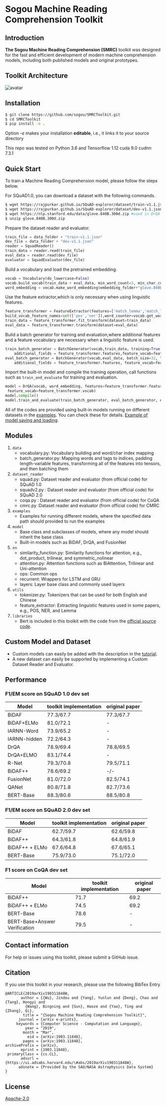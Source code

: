 # Sogou Machine Reading Comprehension Toolkit
## Introduction
**The Sogou Machine Reading Comprehension (SMRC)** toolkit was designed for the fast and efficient development of modern machine comprehension models, including both published models and original prototypes.

## Toolkit Architecture
![avatar](./doc/architecture.png)

## Installation
```sh
$ git clone https://github.com/sogou/SMRCToolkit.git
$ cd SMRCToolkit
$ pip install -e .
```
Option *-e* makes your installation **editable**, i.e., it links it to your source directory

This repo was tested on Python 3.6 and Tensorflow 1.12 cuda 9.0 cudnn 7.3.1

## Quick Start
To train a Machine Reading Comprehension model, please follow the steps below.

For SQuAD1.0, you can download a dataset with the following commands.
```sh
$ wget https://rajpurkar.github.io/SQuAD-explorer/dataset/train-v1.1.json
$ wget https://rajpurkar.github.io/SQuAD-explorer/dataset/dev-v1.1.json
$ wget https://nlp.stanford.edu/data/glove.840B.300d.zip #used in DrQA
$ unzip glove.840B.300d.zip
```
Prepare the dataset reader and evaluator.
```python
train_file = data_folder + "train-v1.1.json"
dev_file = data_folder + "dev-v1.1.json"
reader = SquadReader()
train_data = reader.read(train_file)
eval_data = reader.read(dev_file)
evaluator = SquadEvaluator(dev_file)
```
Build a vocabulary and load the pretrained embedding.
```python
vocab = Vocabulary(do_lowercase=False)
vocab.build_vocab(train_data + eval_data, min_word_count=3, min_char_count=10)
word_embedding = vocab.make_word_embedding(embedding_folder+"glove.840B.300d.txt")
```
Use the feature extractor,which is only necessary when using linguistic features.
```python
feature_transformer = FeatureExtractor(features=['match_lemma','match_lower','pos','ner','context_tf'],
build_vocab_feature_names=set(['pos','ner']),word_counter=vocab.get_word_counter())
train_data = feature_transformer.fit_transform(dataset=train_data)
eval_data = feature_transformer.transform(dataset=eval_data)
```
Build a batch generator for training and evaluation,where additional features and a feature vocabulary are necessary when a linguistic feature
is used.
```python
train_batch_generator = BatchGenerator(vocab,train_data, training=True, batch_size=32, \
    additional_fields = feature_transformer.features,feature_vocab=feature_transformer.vocab)
eval_batch_generator = BatchGenerator(vocab,eval_data, batch_size=32, \
    additional_fields = feature_transformer.features, feature_vocab=feature_transformer.vocab)
```
Import the built-in model and compile the training operation, call functions such as `train_and_evaluate` for training and evaluation.
```python
model = DrQA(vocab, word_embedding, features=feature_transformer.features,\
 feature_vocab=feature_transformer.vocab)
model.compile()
model.train_and_evaluate(train_batch_generator, eval_batch_generator, evaluator, epochs=40, eposides=2)
```
All of the codes are provided using built-in models running on different datasets in the [examples](./examples/). You can check these for details. [Example of model saving and loading](./doc/model_save_load.md).

## Modules
1. `data`
    - vocabulary.py: Vocabulary building and word/char index mapping
    - batch_generator.py: Mapping words and tags to indices, padding length-variable features, transforming all of the features into tensors, and then batching them
2. `dataset_reader`
    - squad.py: Dataset reader and evaluator (from official code) for SQuAD 1.0
    - squadv2.py : Dataset reader and evaluator (from official code) for SQuAD 2.0
    - coqa.py : Dataset reader and evaluator (from official code) for CoQA
    - cmrc.py :Dataset reader and evaluator (from official code) for CMRC
3. `examples`
    - Examples for running different models, where the specified data path should provided to run the examples
4. `model`
    - Base class and subclasses of models, where any model should inherit the base class
    - Built-in models such as BiDAF, DrQA, and FusionNet
5. `nn`
    - similarity\_function.py: Similarity functions for attention, e.g., dot_product, trilinear, and symmetric_nolinear
    - attention.py: Attention functions such as BiAttention, Trilinear and Uni-attention
    - ops: Common ops
    - recurrent: Wrappers for LSTM and GRU
    - layers: Layer base class and commonly used layers
6. `utils`
    - tokenizer.py: Tokenizers that can be used for both English and Chinese
    - feature_extractor: Extracting linguistic features used in some papers, e.g., POS, NER, and Lemma
7. `libraries`
    - Bert is included in this toolkit with the code from the [official source code](https://github.com/google-research/bert).

## Custom Model and Dataset
- Custom models can easily be added with the description in the [tutorial](./doc/build_custom_model.md).
- A new dataset can easily be supported by implementing a Custom Dataset Reader and Evaluator.

## Performance

### F1/EM score on SQuAD 1.0 dev set
| Model | toolkit implementation | original paper|
| --- | --- | ---|
|BiDAF | 77.3/67.7  | 77.3/67.7 |
|BiDAF+ELMo | 81.0/72.1 | - |
|IARNN-Word | 73.9/65.2 | - |
|IARNN-hidden |  72.2/64.3| - |
|DrQA | 78.9/69.4 | 78.8/69.5  |
|DrQA+ELMO|83.1/74.4 | - |
|R-Net | 79.3/70.8 | 79.5/71.1  |
|BiDAF++ | 78.6/69.2 | -/-  |
|FusionNet | 81.0/72.0 | 82.5/74.1  |
|QANet | 80.8/71.8 | 82.7/73.6  |
|BERT-Base | 88.3/80.6 | 88.5/80.8 |

### F1/EM score on SQuAD 2.0 dev set
| Model | toolkit implementation | original paper|
| --- | --- | ---|
|BiDAF | 62.7/59.7 | 62.6/59.8 |
|BiDAF++ | 64.3/61.8 | 64.8/61.9  |
|BiDAF++ + ELMo  | 67.6/64.8| 67.6/65.1 |
|BERT-Base | 75.9/73.0 | 75.1/72.0 |

### F1 score on CoQA dev set
| Model | toolkit implementation | original paper|
| --- | --- | ---|
|BiDAF++ | 71.7 | 69.2 |
|BiDAF++ + ELMo | 74.5 | 69.2|
|BERT-Base | 78.6 | - |
|BERT-Base+Answer Verification| 79.5 | - |

## Contact information
For help or issues using this toolkit, please submit a GitHub issue.

## Citation
If you use this toolkit in your research, please use the following BibTex Entry
```
@ARTICLE{2019arXiv190311848W,
       author = {{Wu}, Jindou and {Yang}, Yunlun and {Deng}, Chao and {Tang}, Hongyi and
         {Wang}, Bingning and {Sun}, Haoze and {Yao}, Ting and {Zhang}, Qi},
        title = "{Sogou Machine Reading Comprehension Toolkit}",
      journal = {arXiv e-prints},
     keywords = {Computer Science - Computation and Language},
         year = "2019",
        month = "Mar",
          eid = {arXiv:1903.11848},
        pages = {arXiv:1903.11848},
archivePrefix = {arXiv},
       eprint = {1903.11848},
 primaryClass = {cs.CL},
       adsurl = {https://ui.adsabs.harvard.edu/\#abs/2019arXiv190311848W},
      adsnote = {Provided by the SAO/NASA Astrophysics Data System}
}
```
## License
[Apache-2.0](https://opensource.org/licenses/Apache-2.0)


